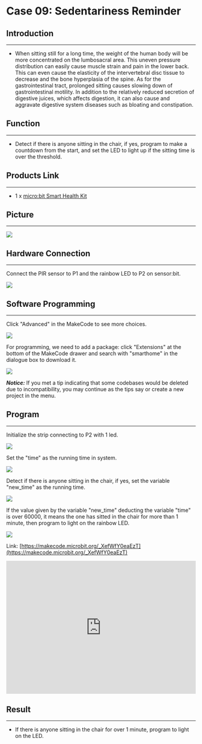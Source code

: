 # Case 09: Sedentariness Reminder

##   Introduction
---

- When sitting still for a long time, the weight of the human body will be more concentrated on the lumbosacral area. This uneven pressure distribution can easily cause muscle strain and pain in the lower back. This can even cause the elasticity of the intervertebral disc tissue to decrease and the bone hyperplasia of the spine. As for the gastrointestinal tract, prolonged sitting causes slowing down of gastrointestinal motility. In addition to the relatively reduced secretion of digestive juices, which affects digestion, it can also cause and aggravate digestive system diseases such as bloating and constipation.

## Function
---

- Detect if there is anyone sitting in the chair, if yes, program to make a countdown from the start, and set the LED to light up if the sitting time is over the threshold. 

## Products Link
---
- 1 x [micro:bit Smart Health Kit](https://www.elecfreaks.com/micro-bit-smart-health-kit-without-micro-bit-board.html)

## Picture
---

![](./images/microbit-Smart-Health-Kit-case-01-02.png)

## Hardware Connection
---

Connect the PIR sensor to P1 and the rainbow LED to P2 on sensor:bit. 

![](./images/microbit-Smart-Health-Kit-case-09-03.png)

## Software Programming 
---

Click "Advanced" in the MakeCode to see more choices.

![](./images/microbit-Smart-Health-Kit-case-01-04.png)

For programming, we need to add a package: click "Extensions" at the bottom of the MakeCode drawer and search with "smarthome" in the dialogue box to download it. 

![](./images/microbit-Smart-Health-Kit-case-01-05.png)

***Notice:*** If you met a tip indicating that some codebases would be deleted due to incompatibility, you may continue as the tips say or create a new project in the menu. 

## Program 
---
Initialize the strip connecting to P2 with 1 led. 

![](./images/microbit-Smart-Health-Kit-case-09-07.png)

Set the "time" as the running time in system. 

![](./images/microbit-Smart-Health-Kit-case-09-08.png)

Detect if there is anyone sitting in the chair, if yes, set the variable "new_time"  as the running time. 

![](./images/microbit-Smart-Health-Kit-case-09-09.png)

If the value given by the variable  "new_time"  deducting the variable "time" is over 60000, it means the one has sitted in the chair for more than 1 minute, then program to light on the rainbow LED. 

![](./images/microbit-Smart-Health-Kit-case-09-10.png)


Link: [https://makecode.microbit.org/_XefWfY0eaEzT](https://makecode.microbit.org/_XefWfY0eaEzT)

<div style="position:relative;height:0;padding-bottom:70%;overflow:hidden;">
<iframe style="position:absolute;top:0;left:0;width:100%;height:100%;" src="https://makecode.microbit.org/#pub:https://makecode.microbit.org/_XefWfY0eaEzT" frameborder="0" sandbox="allow-popups allow-forms allow-scripts allow-same-origin">
</iframe>
</div>  


## Result
---
- If there is anyone sitting in the chair for over 1 minute, program to light on the LED. 



